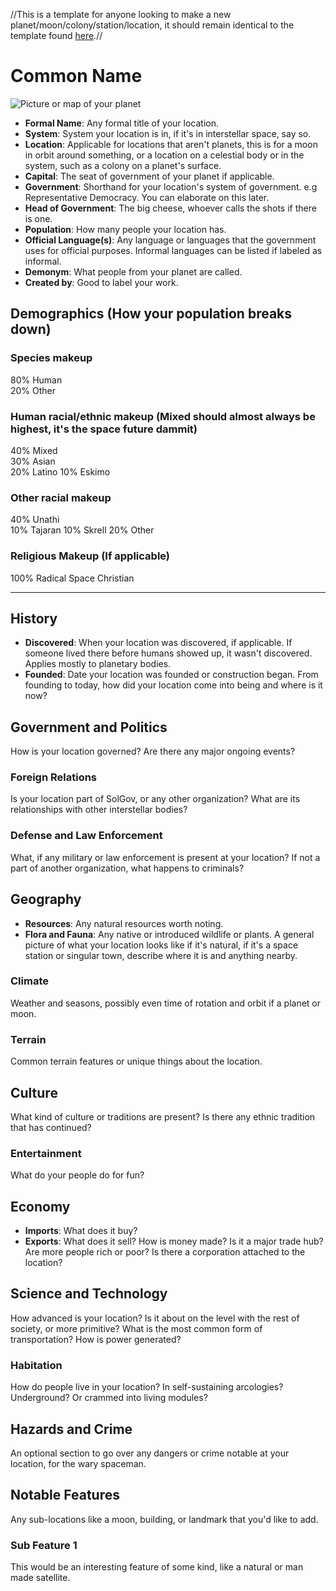 //This is a template for anyone looking to make a new planet/moon/colony/station/location, it should remain identical to the template found [here][1].//

# Common Name


![Picture or map of your planet][2]
 
* **Formal Name**: Any formal title of your location.
* **System**: System your location is in, if it's in interstellar space, say so.
* **Location**: Applicable for locations that aren't planets, this is for a moon in orbit around something, or a location on a celestial body or in the system, such as a colony on a planet's surface.
* **Capital**:  The seat of government of your planet if applicable.
* **Government**: Shorthand for your location's system of government. e.g Representative Democracy. You can elaborate on this later.
* **Head of Government**: The big cheese, whoever calls the shots if there is one.
* **Population**: How many people your location has.
* **Official Language(s)**: Any language or languages that the government uses for official purposes. Informal languages can be listed if labeled as informal.
* **Demonym**:  What people from your planet are called.
* **Created by**: Good to label your work.

## Demographics (How your population breaks down)

### Species makeup

80% Human  
20% Other

### Human racial/ethnic makeup (Mixed should almost always be highest, it's the space future dammit)

40% Mixed  
30% Asian  
20% Latino 
10% Eskimo

### Other racial makeup

40% Unathi  
10% Tajaran
10% Skrell
20% Other

### Religious Makeup (If applicable)

100% Radical Space Christian

___

## History
* **Discovered**: When your location was discovered, if applicable. If someone lived there before humans showed up, it wasn't discovered. Applies mostly to planetary bodies.
* **Founded**: Date your location was founded or construction began.
From founding to today, how did your location come into being and where is it now?

## Government and Politics
How is your location governed? Are there any major ongoing events? 

### Foreign Relations
Is your location part of SolGov, or any other organization? What are its relationships with other interstellar bodies?
### Defense and Law Enforcement
What, if any military or law enforcement is present at your location? If not a part of another organization, what happens to criminals?

## Geography
* **Resources**: Any natural resources worth noting.
* **Flora and Fauna**: Any native or introduced wildlife or plants.
A general picture of what your location looks like if it's natural, if it's a space station or singular town, describe where it is and anything nearby.

### Climate
Weather and seasons, possibly even time of rotation and orbit if a planet or moon.
### Terrain
Common terrain features or unique things about the location.

## Culture
What kind of culture or traditions are present? Is there any ethnic tradition that has continued?

### Entertainment
What do your people do for fun?

## Economy
* **Imports**: What does it buy?
* **Exports**: What does it sell?
How is money made? Is it a major trade hub? Are more people rich or poor? Is there a corporation attached to the location?

## Science and Technology
How advanced is your location? Is it about on the level with the rest of society, or more primitive? What is the most common form of transportation? How is power generated?

### Habitation
How do people live in your location? In self-sustaining arcologies? Underground? Or crammed into living modules?

## Hazards and Crime
An optional section to go over any dangers or crime notable at your location, for the wary spaceman.

## Notable Features
Any sub-locations like a moon, building, or landmark that you'd like to add.

### Sub Feature 1
This would be an interesting feature of some kind, like a natural or man made satellite.








[1]: https://baystation12.net/forums/threads/location-submission-template.2903/
[2]: http://ichef.bbci.co.uk/news/976/cpsprodpb/16A79/production/_89139729_thinkstockphotos-494508653.jpg
